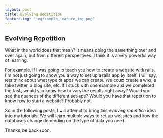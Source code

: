 ```yaml
---
layout: post
title: Evolving Repetition
feature-img: "img/sample_feature_img.png"
---
```


## Evolving Repetition
What in the world does that mean? It means doing the same thing over and over again, but from different perspectives. I think it is a very powerful way of learning.

For example, if I was going to teach you how to create a website with rails. I'm not just going to show you a way to set up a rails app by itself. I will say, lets think about what type of apps we can create. We could create a wiki, a fake twitter, a blog site, etc. If I stuck with one example and we completed the task, would you know how to vary the results right away? Would you see the nuances of the different set-ups? Would you have that repetition to know how to start a website? Probably not.

So in the following posts, I will attempt to bring this *evolving repetition* idea into my tutorials. We will learn multiple ways to set up websites and how the databases change depending on the type of data you need.

Thanks, be back soon.
